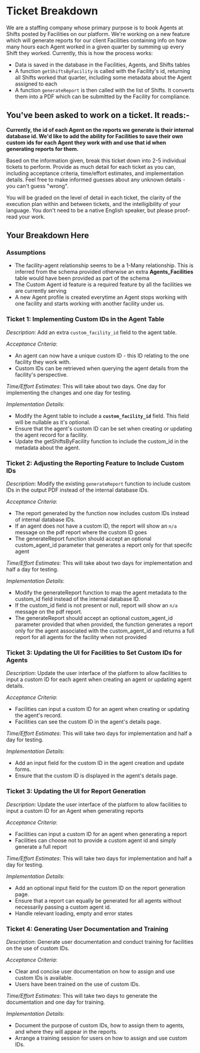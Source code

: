 # Ticket Breakdown

We are a staffing company whose primary purpose is to book Agents at Shifts posted by Facilities on our platform. We're working on a new feature which will generate reports for our client Facilities containing info on how many hours each Agent worked in a given quarter by summing up every Shift they worked. Currently, this is how the process works:

- Data is saved in the database in the Facilities, Agents, and Shifts tables
- A function `getShiftsByFacility` is called with the Facility's id, returning all Shifts worked that quarter, including some metadata about the Agent assigned to each
- A function `generateReport` is then called with the list of Shifts. It converts them into a PDF which can be submitted by the Facility for compliance.

## You've been asked to work on a ticket. It reads:-

**Currently, the id of each Agent on the reports we generate is their internal database id. We'd like to add the ability for Facilities to save their own custom ids for each Agent they work with and use that id when generating reports for them.**

Based on the information given, break this ticket down into 2-5 individual tickets to perform. Provide as much detail for each ticket as you can, including acceptance criteria, time/effort estimates, and implementation details. Feel free to make informed guesses about any unknown details - you can't guess "wrong".

You will be graded on the level of detail in each ticket, the clarity of the execution plan within and between tickets, and the intelligibility of your language. You don't need to be a native English speaker, but please proof-read your work.

## Your Breakdown Here

### Assumptions

- The facility-agent relationship seems to be a 1-Many relationship. This is inferred from the schema provided otherwise an extra **Agents_Facilities** table would have been provided as part of the schema
- The Custom Agent id feature is a required feature by all the facilities we are currently serving
- A new Agent profile is created everytime an Agent stops working with one facility and starts working with another facility under us.

### Ticket 1: Implementing Custom IDs in the Agent Table

*Description*: Add an extra `custom_facility_id` field to the agent table.

*Acceptance Criteria*:

- An agent can now have a unique custom ID - this ID relating to the one facility they work with.
- Custom IDs can be retrieved when querying the agent details from the facility's perspective.

*Time/Effort Estimates*: This will take about two days. One day for implementing the changes and one day for testing.

*Implementation Details*:

- Modify the Agent table to include a **`custom_facility_id`** field. This field will be nullable as it's optional.
- Ensure that the agent's custom ID can be set when creating or updating the agent record for a facility.
- Update the getShiftsByFacility function to include the custom_id in the metadata about the agent.

### Ticket 2: Adjusting the Reporting Feature to Include Custom IDs

*Description*: Modify the existing `generateReport` function to include custom IDs in the output PDF instead of the internal database IDs.

*Acceptance Criteria*:

- The report generated by the function now includes custom IDs instead of internal database IDs.
- If an agent does not have a custom ID, the report will show an `n/a` message on the pdf report where the custom ID goes
- The generateReport function should accept an optional custom_agent_id parameter that generates a report only for that specifc agent

*Time/Effort Estimates*: This will take about two days for implementation and half a day for testing.

*Implementation Details*:

- Modify the generateReport function to map the agent metadata to the custom_id field instead of the internal database ID.
- If the custom_id field is not present or null, report will show an `n/a` message on the pdf report.
- The generateReport should accept an optional custom_agent_id parameter provided that when provided, the function generates a report only for the agent associated with the custom_agent_id and returns a full report for all agents for the facility when not provided

### Ticket 3: Updating the UI for Facilities to Set Custom IDs for Agents

*Description*: Update the user interface of the platform to allow facilities to input a custom ID for each agent when creating an agent or updating agent details.

*Acceptance Criteria*:

- Facilities can input a custom ID for an agent when creating or updating the agent's record.
- Facilities can see the custom ID in the agent's details page.

*Time/Effort Estimates*: This will take two days for implementation and half a day for testing.

*Implementation Details*:

- Add an input field for the custom ID in the agent creation and update forms.
- Ensure that the custom ID is displayed in the agent's details page.

### Ticket 3: Updating the UI for Report Generation

*Description*: Update the user interface of the platform to allow facilities to input a custom ID for an Agent when generating reports

*Acceptance Criteria*:

- Facilities can input a custom ID for an agent when generating a report
- Facilities can choose not to provide a custom agent id and simply generate a full report

*Time/Effort Estimates*: This will take two days for implementation and half a day for testing.

*Implementation Details*:

- Add an optional input field for the custom ID on the report generation page.
- Ensure that a report can equally be generated for all agents without necessarily passing a custom agent id.
- Handle relevant loading, empty and error states

### Ticket 4: Generating User Documentation and Training

*Description*: Generate user documentation and conduct training for facilities on the use of custom IDs.

*Acceptance Criteria*:

- Clear and concise user documentation on how to assign and use custom IDs is available.
- Users have been trained on the use of custom IDs.

*Time/Effort Estimates*: This will take two days to generate the documentation and one day for training.

*Implementation Details*:

- Document the purpose of custom IDs, how to assign them to agents, and where they will appear in the reports.
- Arrange a training session for users on how to assign and use custom IDs.
